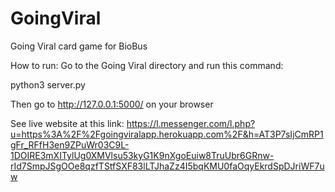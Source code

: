 # GoingViral
Going Viral card game for BioBus

How to run:
Go to the Going Viral directory and run this command: 

python3 server.py


Then go to http://127.0.0.1:5000/ on your browser

See live website at this link:
https://l.messenger.com/l.php?u=https%3A%2F%2Fgoingviralapp.herokuapp.com%2F&h=AT3P7sIjCmRP1gFr_RFfH3en9ZPuWr03C9L-1DOIRE3mXITylUg0XMVlsu53kyG1K9nXgoEuiw8TruUbr6GRnw-rId7SmpJSgOOe8qzfTStfSXF83lLTJhaZz4I5bqKMU0faOqyEkrdSpDJriWF7uw
